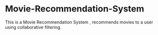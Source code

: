 # Movie-Recommendation-System
This is a Movie Recommendation System , recommends movies to a user using collaborative filtering.
